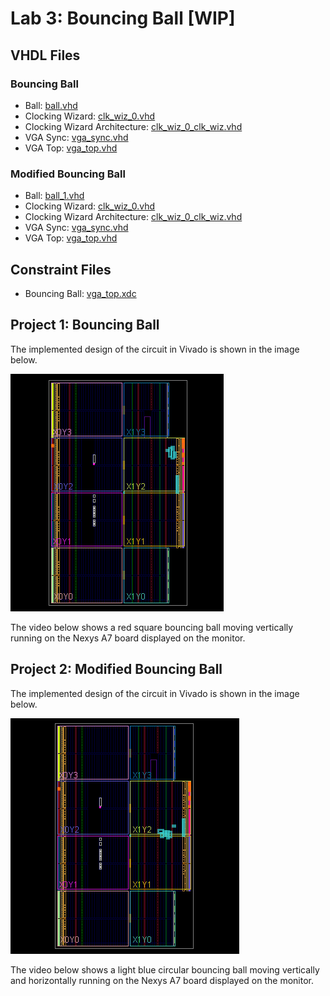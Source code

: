 # Lab 3: Bouncing Ball [WIP]

## VHDL Files
### Bouncing Ball
* Ball: [ball.vhd](./ball.vhd)
* Clocking Wizard: [clk_wiz_0.vhd](./clk_wiz_0.vhd)
* Clocking Wizard Architecture: [clk_wiz_0_clk_wiz.vhd](./clk_wiz_0_clk_wiz.vhd)
* VGA Sync: [vga_sync.vhd](./vga_sync.vhd)
* VGA Top: [vga_top.vhd](./vga_top.vhd)

### Modified Bouncing Ball
* Ball: [ball_1.vhd](./ball_1.vhd)
* Clocking Wizard: [clk_wiz_0.vhd](./clk_wiz_0.vhd)
* Clocking Wizard Architecture: [clk_wiz_0_clk_wiz.vhd](./clk_wiz_0_clk_wiz.vhd)
* VGA Sync: [vga_sync.vhd](./vga_sync.vhd)
* VGA Top: [vga_top.vhd](./vga_top.vhd)

## Constraint Files
* Bouncing Ball: [vga_top.xdc](./vga_top.xdc)


## Project 1: Bouncing Ball
The implemented design of the circuit in Vivado is shown in the image below.

![This is an image](https://github.com/Arif12467/Digital-System-Design-AIA/blob/4dd15cb56989e8a29ecfca18ecb0a375a6d04c3e/Assignment-5/implemented_design.png)


The video below shows a red square bouncing ball moving vertically running on the Nexys A7 board displayed on the monitor.



## Project 2: Modified Bouncing Ball
The implemented design of the circuit in Vivado is shown in the image below.

![This is an image](https://github.com/Arif12467/Digital-System-Design-AIA/blob/4dd15cb56989e8a29ecfca18ecb0a375a6d04c3e/Assignment-5/implemented_design_1.png)

The video below shows a light blue circular bouncing ball moving vertically and horizontally running on the Nexys A7 board displayed on the monitor.

